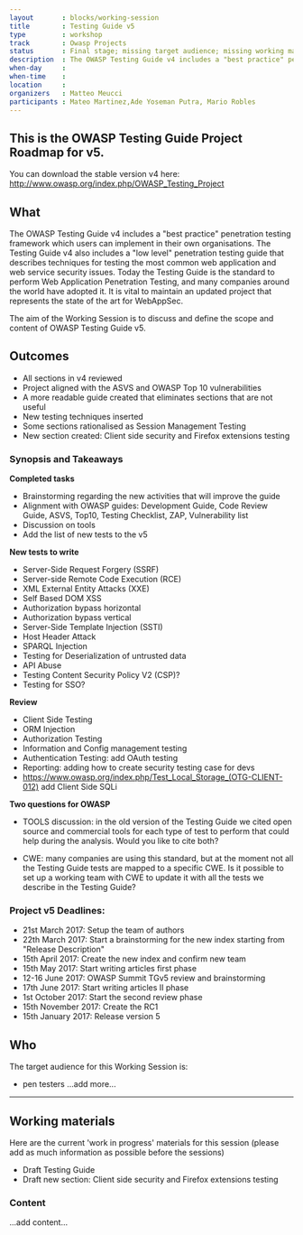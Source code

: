 ```yaml
---
layout       : blocks/working-session
title        : Testing Guide v5
type         : workshop
track        : Owasp Projects
status       : Final stage; missing target audience; missing working materials
description  : The OWASP Testing Guide v4 includes a "best practice" penetration testing framework which users can implement in their own organizations and a "low level" penetration testing guide that describes techniques for testing most common web application and web service security issues. Nowadays the Testing Guide has become the standard to perform a Web Application Penetration Testing and many Companies all around the world have adopted it. It is vital for the project mantaining an updated project that represents the state of the art for WebAppSec.
when-day     :
when-time    :
location     :
organizers   : Matteo Meucci
participants : Mateo Martinez,Ade Yoseman Putra, Mario Robles
---
```


This is the OWASP Testing Guide Project Roadmap for v5.
------------------------------------------------------
You can download the stable version v4 here:  
http://www.owasp.org/index.php/OWASP_Testing_Project

## What

The OWASP Testing Guide v4 includes a "best practice" penetration testing framework which users can implement in their own organisations. The Testing Guide v4 also includes a "low level" penetration testing guide that describes techniques for testing the most common web application and web service security issues. Today the Testing Guide is the standard to perform Web Application Penetration Testing, and many companies around the world have adopted it. It is vital to maintain an updated project that represents the state of the art for WebAppSec.

The aim of the Working Session is to discuss and define the scope and content of OWASP Testing Guide v5.

## Outcomes

- All sections in v4 reviewed
- Project aligned with the ASVS and OWASP Top 10 vulnerabilities
- A more readable guide created that eliminates sections that are not useful
- New testing techniques inserted
- Some sections rationalised as Session Management Testing
- New section created: Client side security and Firefox extensions testing

### Synopsis and Takeaways

**Completed tasks**

- Brainstorming regarding the new activities that will improve the guide
- Alignment with OWASP guides: Development Guide, Code Review Guide, ASVS, Top10, Testing Checklist, ZAP, Vulnerability list
- Discussion on tools
- Add the list of new tests to the v5

**New tests to write**

- Server-Side Request Forgery (SSRF)
- Server-side Remote Code Execution (RCE)
- XML External Entity Attacks (XXE)
- Self Based DOM XSS
- Authorization bypass horizontal 
- Authorization bypass vertical
- Server-Side Template Injection (SSTI) 
- Host Header Attack
- SPARQL Injection
- Testing for Deserialization of untrusted data
- API Abuse
- Testing Content Security Policy V2 (CSP)?
- Testing for SSO?

**Review**

- Client Side Testing
- ORM Injection 
- Authorization Testing
- Information and Config management testing
- Authentication Testing: add OAuth testing
- Reporting: adding how to create security testing case for devs
- https://www.owasp.org/index.php/Test_Local_Storage_(OTG-CLIENT-012) add Client Side SQLi

**Two questions for OWASP**

- TOOLS discussion: in the old version of the Testing Guide we cited open source and commercial tools for each type of test to perform that could help during the analysis. Would you like to cite both?

- CWE: many companies are using this standard, but at the moment not all the Testing Guide tests are mapped to a specific CWE. Is it possible to set up a working team with CWE to update it with all the tests we describe in the Testing Guide?

### Project v5 Deadlines:

- 21st March 2017: Setup the team of authors
- 22th March 2017: Start a brainstorming for the new index starting from "Release Description"
- 15th April 2017: Create the new index and confirm new team
- 15th May 2017: Start writing articles first phase
- 12-16 June 2017: OWASP Summit TGv5 review and brainstorming 
- 17th June 2017: Start writing articles II phase
- 1st October 2017: Start the second review phase
- 15th November 2017: Create the RC1
- 15th January 2017: Release version 5

## Who

The target audience for this Working Session is:

- pen testers
...add more...

--- 

## Working materials

Here are the current 'work in progress' materials for this session (please add as much information as possible before the sessions)

- Draft Testing Guide
- Draft new section: Client side security and Firefox extensions testing

### Content

...add content...


